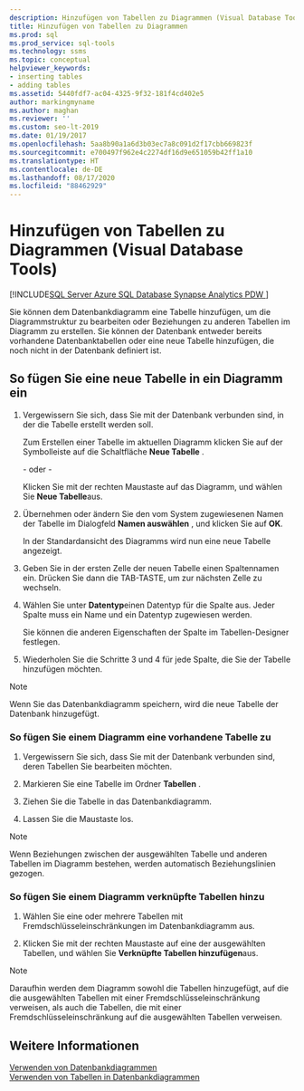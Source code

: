 ```yaml
---
description: Hinzufügen von Tabellen zu Diagrammen (Visual Database Tools)
title: Hinzufügen von Tabellen zu Diagrammen
ms.prod: sql
ms.prod_service: sql-tools
ms.technology: ssms
ms.topic: conceptual
helpviewer_keywords:
- inserting tables
- adding tables
ms.assetid: 5440fdf7-ac04-4325-9f32-181f4cd402e5
author: markingmyname
ms.author: maghan
ms.reviewer: ''
ms.custom: seo-lt-2019
ms.date: 01/19/2017
ms.openlocfilehash: 5aa8b90a1a6d3b03ec7a8c091d2f17cbb669823f
ms.sourcegitcommit: e700497f962e4c2274df16d9e651059b42ff1a10
ms.translationtype: HT
ms.contentlocale: de-DE
ms.lasthandoff: 08/17/2020
ms.locfileid: "88462929"
---
```

# <a name="add-tables-to-diagrams-visual-database-tools"></a>Hinzufügen von Tabellen zu Diagrammen (Visual Database Tools)

[!INCLUDE[SQL Server Azure SQL Database Synapse Analytics PDW ](../../includes/applies-to-version/sql-asdb-asdbmi-asa-pdw.md)]

Sie können dem Datenbankdiagramm eine Tabelle hinzufügen, um die Diagrammstruktur zu bearbeiten oder Beziehungen zu anderen Tabellen im Diagramm zu erstellen. Sie können der Datenbank entweder bereits vorhandene Datenbanktabellen oder eine neue Tabelle hinzufügen, die noch nicht in der Datenbank definiert ist.
  
## <a name="to-insert-a-new-table-into-a-diagram"></a>So fügen Sie eine neue Tabelle in ein Diagramm ein

1. Vergewissern Sie sich, dass Sie mit der Datenbank verbunden sind, in der die Tabelle erstellt werden soll.

   Zum Erstellen einer Tabelle im aktuellen Diagramm klicken Sie auf der Symbolleiste auf die Schaltfläche **Neue Tabelle** .

   - oder -  

   Klicken Sie mit der rechten Maustaste auf das Diagramm, und wählen Sie **Neue Tabelle**aus.

2. Übernehmen oder ändern Sie den vom System zugewiesenen Namen der Tabelle im Dialogfeld **Namen auswählen** , und klicken Sie auf **OK**.

   In der Standardansicht des Diagramms wird nun eine neue Tabelle angezeigt.

3. Geben Sie in der ersten Zelle der neuen Tabelle einen Spaltennamen ein. Drücken Sie dann die TAB-TASTE, um zur nächsten Zelle zu wechseln.

4. Wählen Sie unter **Datentyp**einen Datentyp für die Spalte aus. Jeder Spalte muss ein Name und ein Datentyp zugewiesen werden.

   Sie können die anderen Eigenschaften der Spalte im Tabellen-Designer festlegen.

5. Wiederholen Sie die Schritte 3 und 4 für jede Spalte, die Sie der Tabelle hinzufügen möchten.

> [!NOTE]
> Wenn Sie das Datenbankdiagramm speichern, wird die neue Tabelle der Datenbank hinzugefügt.

### <a name="to-add-an-existing-table-to-a-diagram"></a>So fügen Sie einem Diagramm eine vorhandene Tabelle zu

1. Vergewissern Sie sich, dass Sie mit der Datenbank verbunden sind, deren Tabellen Sie bearbeiten möchten.

2. Markieren Sie eine Tabelle im Ordner **Tabellen** .

3. Ziehen Sie die Tabelle in das Datenbankdiagramm.

4. Lassen Sie die Maustaste los.

> [!NOTE]
> Wenn Beziehungen zwischen der ausgewählten Tabelle und anderen Tabellen im Diagramm bestehen, werden automatisch Beziehungslinien gezogen.

### <a name="to-add-related-tables-to-a-diagram"></a>So fügen Sie einem Diagramm verknüpfte Tabellen hinzu  

1. Wählen Sie eine oder mehrere Tabellen mit Fremdschlüsseleinschränkungen im Datenbankdiagramm aus.  

2. Klicken Sie mit der rechten Maustaste auf eine der ausgewählten Tabellen, und wählen Sie **Verknüpfte Tabellen hinzufügen**aus.  

> [!NOTE]
> Daraufhin werden dem Diagramm sowohl die Tabellen hinzugefügt, auf die die ausgewählten Tabellen mit einer Fremdschlüsseleinschränkung verweisen, als auch die Tabellen, die mit einer Fremdschlüsseleinschränkung auf die ausgewählten Tabellen verweisen.  

## <a name="see-also"></a>Weitere Informationen

[Verwenden von Datenbankdiagrammen](../../ssms/visual-db-tools/work-with-database-diagrams-visual-database-tools.md)  
[Verwenden von Tabellen in Datenbankdiagrammen](../../ssms/visual-db-tools/work-with-tables-in-database-diagram-visual-database-tools.md)
